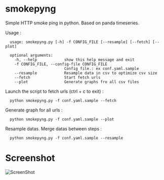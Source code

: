 # smokepyng

Simple HTTP smoke ping in python. Based on panda timeseries.

Usage :

```
  usage: smokepyng.py [-h] -f CONFIG_FILE [--resample] [--fetch] [--plot]
  
  optional arguments:
    -h, --help            show this help message and exit
    -f CONFIG_FILE, --config-file CONFIG_FILE
                          Config file.: ex conf.yaml.sample
    --resample            Resample data in csv to optimize csv size
    --fetch               Start fetch urls
    --plot                Generate graphs fro all csv files
```

Launch the script to fetch urls (ctrl + c to exit) :

```
  python smokepyng.py -f conf.yaml.sample --fetch
```

Generate graph for all urls :

```
  python smokepyng.py -f conf.yaml.sample --plot
```

Resample datas. Merge datas between steps :

```
  python smokepyng.py -f conf.yaml.sample --resample
```


Screenshot
==========

![ScreenShot](https://raw.github.com/shaftmx/somkepyng/master/screenshots/google.png)

